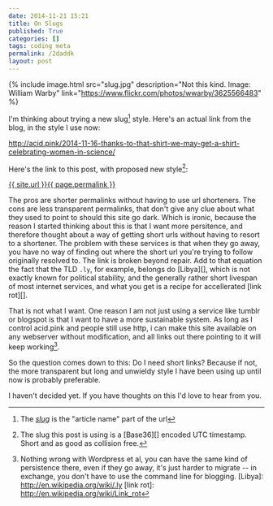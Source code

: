 ```yaml
---
date: 2014-11-21 15:21
title: On Slugs
published: True
categories: []
tags: coding meta
permalink: /2daddk
layout: post
---
```


{% include image.html src="slug.jpg" description="Not this kind. Image: William Warby" link="https://www.flickr.com/photos/wwarby/3625566483" %}

I'm thinking about trying a new slug[^slug] style. Here's an actual link from the blog, in the style I use now:

<a href="http://acid.pink/2014-11-16-thanks-to-that-shirt-we-may-get-a-shirt-celebrating-women-in-science/">http://acid.pink/2014-11-16-thanks-to-that-shirt-we-may-get-a-shirt-celebrating-women-in-science/</a>

Here's the link to this post, with proposed new style[^slugstyle]:

<a href="{{ site.url }}{{ page.permalink }}">{{ site.url }}{{ page.permalink }}</a>

The pros are shorter permalinks without having to use url shorteners. The cons are less transparent permalinks, that don't give any clue about what they used to point to should this site go dark. Which is ironic, because the reason I started thinking about this is that I want more persitence, and therefore thought about a way of getting short urls without having to resort to a shortener. The problem with these services is that when they go away, you have no way of finding out where the short url you're trying to follow originally resolved to. The link is broken beyond repair. Add to that equation the fact that the TLD ```.ly```, for example, belongs do [Libya][], which is not exactly known for political stability, and the generally rather short livespan of most internet services, and what you get is a recipe for accellerated [link rot][].

That is not what I want. One reason I am not just using a service like tumblr or blogspot is that I want to have a more sustainable system. As long as I control acid.pink and people still use http, i can make this site available on any webserver without modification, and all links out there pointing to it will keep working[^services]. 

So the question comes down to this: Do I need short links? Because if not, the more transparent but long and unwieldy style I have been using up until now is probably preferable.

I haven't decided yet. If you have thoughts on this I'd love to hear from you.

[^slugstyle]: The slug this post is using is a [Base36][] encoded UTC timestamp. Short and as good as collision free.
[^services]: Nothing wrong with Wordpress et al, you can have the same kind of persistence there, even if they go away, it's just harder to migrate -- in exchange, you don't have to use the command line for blogging.
[Libya]: http://en.wikipedia.org/wiki/.ly
[link rot]: http://en.wikipedia.org/wiki/Link_rot
[^slug]: The [*slug*](http://en.wikipedia.org/wiki/Semantic_URL#Slug) is the "article name" part of the url




